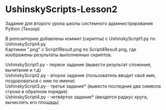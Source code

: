 # UshinskyScripts-Lesson2
Задание для второго урока школы системного администрирования Python (Тензор)  

В репозиторию добавлены коммит (скрипты) с UshinskyScript1.py по UshinskyScript4.py   
Картинки ".png" c Script1Result.png по Script4Result.png, где изображены результаты выполненных скриптов.  

UshinskyScript1.py - первое задание (вывести результат сложения, вычитания и т.д)  
UshinskyScript2.py - второе задание (пользователь вводит своё имя, поздороваться с ним по имени)  
UshinskyScript3.py - третье задание* (вывести последние два символа строки в обратном порядке)  
UshinskyScript4.py - четвёртое задание* (вводится радиус круга, вычислить его площадь)  


